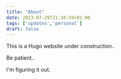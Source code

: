 ```yaml
---
title: "About"
date: 2023-07-29T21:34:59+01:00
tags: ['updates','personal']
draft: false
---
```

This is a Hugo website under construction..

Be patient..

I'm figuring it out.
